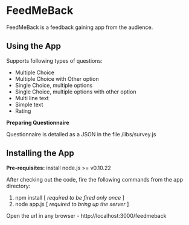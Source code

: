 FeedMeBack
==========

FeedMeBack is a feedback gaining app from the audience.

Using the App
--------------

Supports following types of questions:

* Multiple Choice
* Multiple Choice with Other option
* Single Choice, multiple options
* Single Choice, multiple options with other option
* Multi line text
* Simple text
* Rating

**Preparing Questionnaire**

Questionnaire is detailed as a JSON in the file /libs/survey.js

Installing the App
------------------

**Pre-requisites:**
install node.js >= v0.10.22

After checking out the code, fire the following commands from the app directory:

 1. npm install [ *required to be fired only once* ] 
 2. node app.js [ *required to bring up the server* ]

Open the url in any browser - http://localhost:3000/feedmeback
